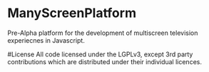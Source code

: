 # ManyScreenPlatform
Pre-Alpha platform for the development of multiscreen television experiecnes in Javascript. 

#License
All code licensed under the LGPLv3, except 3rd party contributions which are distributed under their individual licences.

